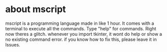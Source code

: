 #  about mscript
mscript is a programming language made in like 1 hour. It comes with a terminal to execute all the commands. Type "help" for commands. Right now theres a glitch. whenever you
import tkinter, it wont do help or show a no existing command error. if you know how to fix this, please leave it in Issues.
